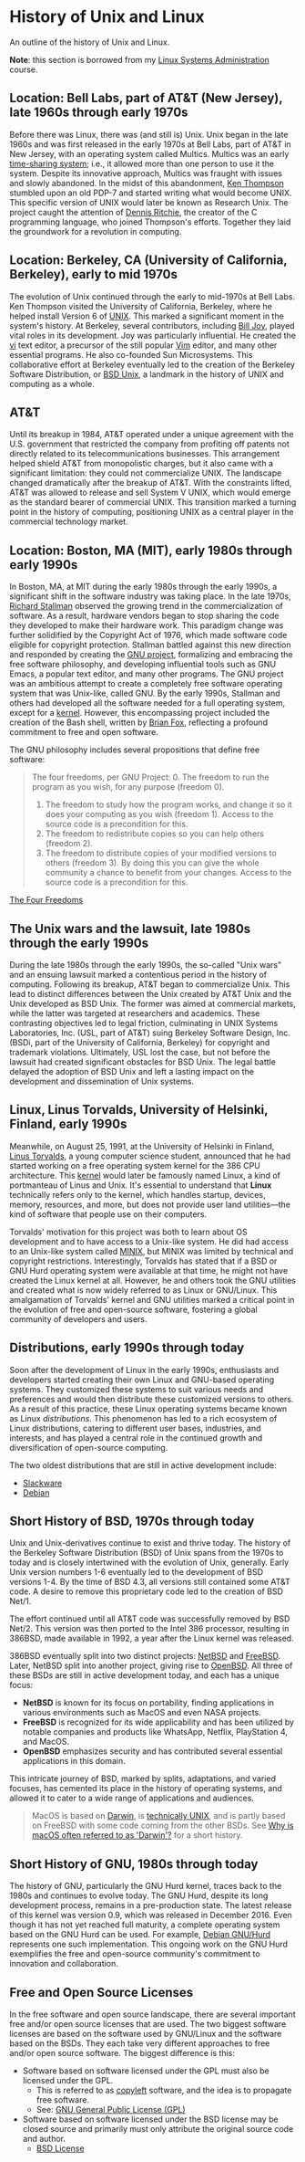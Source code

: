 # History of Unix and Linux

An outline of the history of Unix and Linux.

**Note**: this section is borrowed from my [Linux Systems Administration][linuxsysadmin] course.

## Location: Bell Labs, part of AT&T (New Jersey), late 1960s through early 1970s

Before there was Linux, there was (and still is) Unix.
Unix began in the late 1960s and was first released in the early 1970s at Bell Labs, part of AT&T in New Jersey, with an operating system called Multics. 
Multics was an early [time-sharing system][time_sharing]; i.e., it allowed more than one person to use it the system.
Despite its innovative approach, Multics was fraught with issues and slowly abandoned. 
In the midst of this abandonment, [Ken Thompson][thompson] stumbled upon an old PDP-7 and started writing what would become UNIX.
This specific version of UNIX would later be known as Research Unix.
The project caught the attention of [Dennis Ritchie][ritchie], the creator of the C programming language, who joined Thompson's efforts.
Together they laid the groundwork for a revolution in computing.

## Location: Berkeley, CA (University of California, Berkeley), early to mid 1970s

The evolution of Unix continued through the early to mid-1970s at Bell Labs.
Ken Thompson visited the University of California, Berkeley, where he helped install Version 6 of [UNIX][unix6].
This marked a significant moment in the system's history.
At Berkeley, several contributors, including [Bill Joy][billjoy], played vital roles in its development.
Joy was particularly influential.
He created the [vi][nvi] text editor, a precursor of the still popular [Vim][vim] editor, and many other essential programs.
He also co-founded Sun Microsystems.
This collaborative effort at Berkeley eventually led to the creation of the Berkeley Software Distribution,
or [BSD Unix][BSD], a landmark in the history of UNIX and computing as a whole.

## AT&T

Until its breakup in 1984, AT&T operated under a unique agreement with the U.S. government that restricted the company from
profiting off patents not directly related to its telecommunications businesses.
This arrangement helped shield AT&T from monopolistic charges, but it also came with a significant limitation:
they could not commercialize UNIX.
The landscape changed dramatically after the breakup of AT&T.
With the constraints lifted, AT&T was allowed to release and sell System V UNIX,
which would emerge as the standard bearer of commercial UNIX.
This transition marked a turning point in the history of computing, positioning UNIX as a central player in the commercial technology market.

## Location: Boston, MA (MIT), early 1980s through early 1990s

In Boston, MA, at MIT during the early 1980s through the early 1990s, a significant shift in the software industry was taking place.
In the late 1970s, [Richard Stallman][stallman] observed the growing trend in the commercialization of software.
As a result, hardware vendors began to stop sharing the code they developed to make their hardware work.
This paradigm change was further solidified by the Copyright Act of 1976, which made software code eligible for copyright protection. 
Stallman battled against this new direction and responded by creating the [GNU project][gnuproject],
formalizing and embracing the free software philosophy, and developing influential tools such as GNU Emacs, a popular text editor,
and many other programs.
The GNU project was an ambitious attempt to create a completely free software operating system that was Unix-like, called GNU.
By the early 1990s, Stallman and others had developed all the software needed for a full operating system,
except for a [kernel][os_kernel].
However, this encompassing project included the creation of the Bash shell,
written by [Brian Fox][bfox], reflecting a profound commitment to free and open software.

The GNU philosophy includes several propositions that define free software:

> The four freedoms, per GNU Project:
> 0. The freedom to run the program as you wish,
> for any purpose (freedom 0).
> 1. The freedom to study how the program works,
> and change it so it does your computing as you wish (freedom 1).
> Access to the source code is a precondition for this.
> 2. The freedom to redistribute copies so you can help others (freedom 2).
> 3. The freedom to distribute copies of your modified
> versions to others (freedom 3).
> By doing this you can give the whole community a chance
> to benefit from your changes.
> Access to the source code is a precondition for this.

[The Four Freedoms][fourfreedoms]

## The Unix wars and the lawsuit, late 1980s through the early 1990s

During the late 1980s through the early 1990s, the so-called "Unix wars" and an ensuing lawsuit marked a contentious period
in the history of computing.
Following its breakup, AT&T began to commercialize Unix.
This lead to distinct differences between the Unix created by AT&T Unix and the Unix developed as BSD Unix.
The former was aimed at commercial markets, while the latter was targeted at researchers and academics.
These contrasting objectives led to legal friction, culminating in UNIX Systems Laboratories, Inc.
(USL, part of AT&T) suing Berkeley Software Design, Inc. (BSDi, part of the University of California, Berkeley)
for copyright and trademark violations.
Ultimately, USL lost the case, but not before the lawsuit had created significant obstacles for BSD Unix.
The legal battle delayed the adoption of BSD Unix and left a lasting impact on the development and dissemination of Unix systems.

## Linux, Linus Torvalds, University of Helsinki, Finland, early 1990s

Meanwhile, on August 25, 1991, at the University of Helsinki in Finland, 
[Linus Torvalds][linustorvalds], a young computer science student,
announced that he had started working on a free operating system kernel for the 386 CPU architecture.
This [kernel][kernel] would later be famously named Linux, a kind of portmanteau of Linus and Unix.
It's essential to understand that **Linux** technically refers only to the kernel,
which handles startup, devices, memory, resources, and more,
but does not provide user land utilities&mdash;the kind of software that people use on their computers.

Torvalds' motivation for this project was both to learn about OS development and to have access to a Unix-like system.
He did had access to an Unix-like system called [MINIX][minix], but MINIX was limited by technical and copyright restrictions.
Interestingly, Torvalds has stated that if a BSD or GNU Hurd operating system were available at that time,
he might not have created the Linux kernel at all. 
However, he and others took the GNU utilities and created what is now widely referred to as Linux or GNU/Linux.
This amalgamation of Torvalds' kernel and GNU utilities marked a critical point in the evolution of free and open-source software, 
fostering a global community of developers and users.

## Distributions, early 1990s through today

Soon after the development of Linux in the early 1990s, enthusiasts and developers started creating their own Linux and
GNU-based operating systems.
They customized these systems to suit various needs and preferences and would then distribute these customized versions to others.
As a result of this practice, these Linux operating systems became known as Linux *distributions*.
This phenomenon has led to a rich ecosystem of Linux distributions, catering to different user bases,
industries, and interests, and has played a central role in the continued growth and diversification of open-source computing.

The two oldest distributions that are still in active development include:

  - [Slackware][slackware]
  - [Debian][debian]

## Short History of BSD, 1970s through today

Unix and Unix-derivatives continue to exist and thrive today.
The history of the Berkeley Software Distribution (BSD) of Unix spans from the 1970s to today and
is closely intertwined with the evolution of Unix, generally.
Early Unix version numbers 1-6 eventually led to the development of BSD versions 1-4.
By the time of BSD 4.3, all versions still contained some AT&T code.
A desire to remove this proprietary code led to the creation of BSD Net/1.

The effort continued until all AT&T code was successfully removed by BSD Net/2.
This version was then ported to the Intel 386 processor, resulting in 386BSD, made available in 1992,
a year after the Linux kernel was released.

386BSD eventually split into two distinct projects: [NetBSD][netbsd] and [FreeBSD][freebsd].
Later, NetBSD split into another project, giving rise to [OpenBSD][openbsd].
All three of these BSDs are still in active development today, and each has a unique focus:

- **NetBSD** is known for its focus on portability, finding applications in various environments such as MacOS and even NASA projects.
- **FreeBSD** is recognized for its wide applicability and has been utilized by notable companies and products like WhatsApp,
  Netflix, PlayStation 4, and MacOS.
- **OpenBSD** emphasizes security and has contributed several essential applications in this domain.

This intricate journey of BSD, marked by splits, adaptations, and varied focuses, has cemented its place in the history of operating systems,
and allowed it to cater to a wide range of applications and audiences.

> MacOS is based on [Darwin][puredarwin], is [technically UNIX][unix], and is partly based on FreeBSD with some code
> coming from the other BSDs. See [Why is macOS often referred to as 'Darwin'?][whydarwin] for a short history.

## Short History of GNU, 1980s through today

The history of GNU, particularly the GNU Hurd kernel, traces back to the 1980s and continues to evolve today. 
The GNU Hurd, despite its long development process, remains in a pre-production state.
The latest release of this kernel was version 0.9, which was released in December 2016.
Even though it has not yet reached full maturity, a complete operating system based on the GNU Hurd can be used.
For example, [Debian GNU/Hurd][debianhurd] represents one such implementation.
This ongoing work on the GNU Hurd exemplifies the free and open-source community's commitment to innovation and collaboration.

## Free and Open Source Licenses

In the free software and open source landscape, there are several important free and/or open source licenses that are used.
The two biggest software licenses are based on the software used by GNU/Linux and the software based on the BSDs.
They each take very different approaches to free and/or open source software. The biggest difference is this:

- Software based on software licensed under the GPL must also be licensed under the GPL.
    - This is referred to as [copyleft][copyleft] software, and the idea is to propagate free software.
    - See: [GNU General Public License (GPL)][gnugpl]
- Software based on software licensed under the BSD license may be closed source and primarily must only attribute the original source code and author.
    - [BSD License][bsdlicense]

[bfox]:https://opuslogica.com/
[billjoy]:https://en.wikipedia.org/wiki/Bill_Joy
[BSD]:https://en.wikipedia.org/wiki/Berkeley_Software_Distribution
[bsdlicense]:https://opensource.org/licenses/BSD-3-Clause
[copyleft]:https://www.gnu.org/licenses/copyleft.en.html
[debian]:https://www.debian.org/
[debianhurd]:https://www.debian.org/ports/hurd/
[fourfreedoms]:https://www.gnu.org/philosophy/free-sw.html
[freebsd]:https://www.freebsd.org/
[gnugpl]:https://www.gnu.org/licenses/gpl-3.0.en.html
[gnuproject]:https://www.gnu.org/gnu/gnu.html
[kernel]:https://www.kernel.org/
[linustorvalds]:https://www.cs.helsinki.fi/u/torvalds/
[linuxsysadmin]:https://cseanburns.github.io/linux_sysadmin/
[minix]:https://www.minix3.org/
[netbsd]:https://www.netbsd.org/
[nvi]:https://sites.google.com/a/bostic.com/keithbostic/vi/
[openbsd]:https://www.openbsd.org/
[os_kernel]:https://en.wikipedia.org/wiki/Kernel_(operating_system)
[puredarwin]:http://www.puredarwin.org/
[ritchie]:https://www.bell-labs.com/usr/dmr/www/
[slackware]:http://www.slackware.com/
[stallman]:https://en.wikipedia.org/wiki/Richard_Stallman
[thompson]:http://cs.bell-labs.co/who/ken/
[time_sharing]:https://en.wikipedia.org/wiki/Time-sharing
[unix6]:https://en.wikipedia.org/wiki/Berkeley_Software_Distribution
[unix]:https://www.opengroup.org/membership/forums/platform/unix
[vim]:https://www.vim.org/
[whydarwin]:https://apple.stackexchange.com/questions/401832/why-is-macos-often-referred-to-as-darwin
